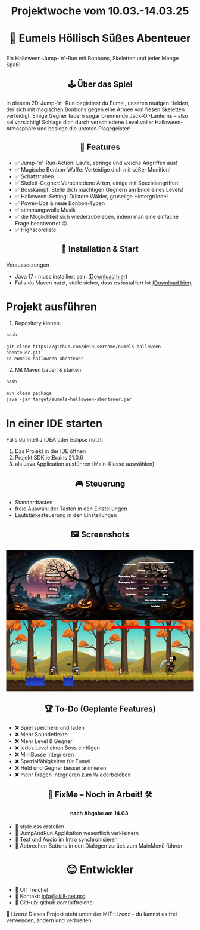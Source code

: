# <p align="center">Projektwoche vom 10.03.-14.03.25</p>

# <p align="center">🎃 Eumels Höllisch Süßes Abenteuer</p>
Ein Halloween-Jump-'n'-Run mit Bonbons, Skeletten und jeder Menge Spaß!

## <p align="center">🕹️ Über das Spiel</p>
In diesem 2D-Jump-'n'-Run begleitest du Eumel, unseren mutigen Helden, der sich mit magischen Bonbons gegen eine Armee von fiesen Skeletten verteidigt. Einige Gegner feuern sogar brennende Jack-O’-Lanterns – also sei vorsichtig! Schlage dich durch verschiedene Level voller Halloween-Atmosphäre und besiege die untoten Plagegeister!

## <p align="center">🎯 Features</p>
- ✅ Jump-'n'-Run-Action: Laufe, springe und weiche Angriffen aus!
- ✅ Magische Bonbon-Waffe: Verteidige dich mit süßer Munition!
- ✅ Schatztruhen
- ✅ Skelett-Gegner: Verschiedene Arten, einige mit Spezialangriffen!
- ✅ Bosskampf: Stelle dich mächtigen Gegnern am Ende eines Levels!
- ✅ Halloween-Setting: Düstere Wälder, gruselige Hintergründe!
- ✅ Power-Ups & neue Bonbon-Typen
- ✅ stimmungsvolle Musik
- ✅ die Möglichkeit sich wiederzubeleben, indem man eine einfache Frage beantwortet 😊
- ✅ Highscoreliste

## <p align="center">🚀 Installation & Start</p>
Voraussetzungen
- Java 17+ muss installiert sein [(Download hier)](https://adoptium.net/)
- Falls du Maven nutzt, stelle sicher, dass es installiert ist [(Download hier)](https://maven.apache.org/download.cgi)
# Projekt ausführen
1. Repository klonen:
```
bash

git clone https://github.com/deinusername/eumels-halloween-abenteuer.git
cd eumels-halloween-abenteuer
```
2. Mit Maven bauen & starten:
```
bash

mvn clean package
java -jar target/eumels-halloween-abenteuer.jar
```
# In einer IDE starten
Falls du IntelliJ IDEA oder Eclipse nutzt:

1. Das Projekt in der IDE öffnen
2. Projekt SDK jetBrains 21.0.6
3. als Java Application ausführen (Main-Klasse auswählen)

## <p align="center">🎮 Steuerung</p>
- Standardtasten
- freie Auswahl der Tasten in den Einstellungen
- Lautstärkesteuerung in den Einstellungen

## <p align="center">🖼️ Screenshots</p>
![Beschreibung des Bildes](src/main/resources/images/screenshots.png)

## <p align="center">🏆 To-Do (Geplante Features)</p>
 - ❌ Spiel speichern und laden
 - ❌ Mehr Soundeffekte
 - ❌ Mehr Level & Gegner
 - ❌ jedes Level einen Boss einfügen
 - ❌ MiniBosse integrieren
 - ❌ Spezialfähigkeiten für Eumel
 - ❌ Held und Gegner besser animieren
 - ❌ mehr Fragen Integrieren zum Wiederbeleben

## <p align="center">🚨 FixMe – Noch in Arbeit! 🛠️</p>
#### <p align="center">nach Abgabe am 14.03.</p>
 - 🔧 style.css erstellen
 - 🔧 JumpAndRun Applikation wesentlich verkleinern
 - 🔧 Text und Audio im Intro synchronisieren
 - 🔧 Abbrechen Buttons in den Dialogen zurück zum MainMenü führen
 
# <p align="center">😊 Entwickler</p>
- 👤 Ulf Treichel
- 📧 Kontakt: info@skill-net.pro
- 📌 GitHub: github.com/ulftreichel

📜 Lizenz
Dieses Projekt steht unter der MIT-Lizenz – du kannst es frei verwenden, ändern und verbreiten.
